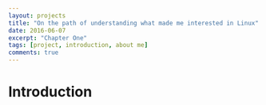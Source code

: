 ```yaml
---
layout: projects
title: "On the path of understanding what made me interested in Linux"
date: 2016-06-07
excerpt: "Chapter One"
tags: [project, introduction, about me]
comments: true
---
```


# Introduction

